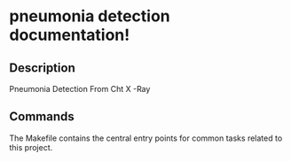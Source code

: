 # pneumonia detection documentation!

## Description

Pneumonia Detection From Cht X -Ray

## Commands

The Makefile contains the central entry points for common tasks related to this project.

